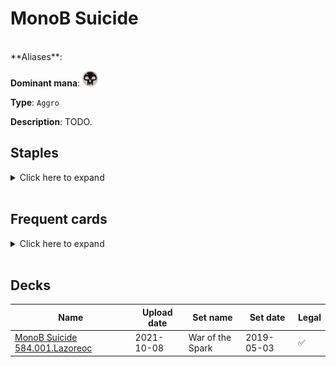 <!-- This page is automatically generated by Myr: do not update it manually. Changes directly applied here will be lost. -->
# MonoB Suicide
<br/>
**Aliases**: 

**Dominant mana**: <img src="../resources/images/mana/B.png" width="25"/>

**Type**: `Aggro`

**Description**: TODO.

## **Staples**

<details>
  <summary>Click here to expand</summary>
</details><br/>

## **Frequent cards**

<details>
  <summary>Click here to expand</summary>
</details><br/>

## **Decks**

| Name | Upload date | Set name | Set date | Legal |
| -----| ----------- | -------- | -------- | ----- |
| [MonoB Suicide 584.001.Lazoreoc](https://www.mtggoldfish.com/deck/4351098) | 2021-10-08 | War of the Spark | 2019-05-03 | ✅ |


